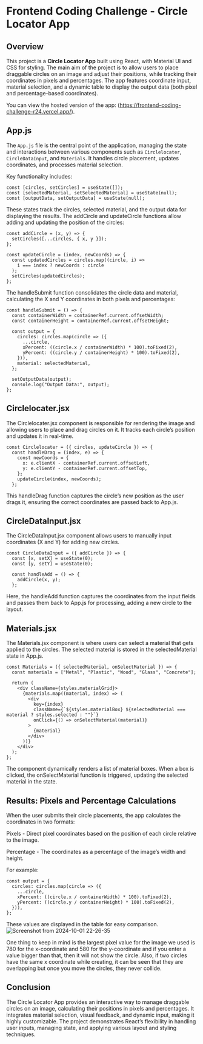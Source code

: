 # Frontend Coding Challenge - Circle Locator App

## Overview
This project is a **Circle Locator App** built using React, with Material UI and CSS for styling. The main aim of the project is to allow users to place draggable circles on an image and adjust their positions, while tracking their coordinates in pixels and percentages. The app features coordinate input, material selection, and a dynamic table to display the output data (both pixel and percentage-based coordinates).

You can view the hosted version of the app: (https://frontend-coding-challenge-r24.vercel.app/).

## App.js

The `App.js` file is the central point of the application, managing the state and interactions between various components such as `Circlelocater`, `CircleDataInput`, and `Materials`. It handles circle placement, updates coordinates, and processes material selection. 

Key functionality includes:

```
const [circles, setCircles] = useState([]);
const [selectedMaterial, setSelectedMaterial] = useState(null);
const [outputData, setOutputData] = useState(null);
```
These states track the circles, selected material, and the output data for displaying the results. The addCircle and updateCircle functions allow adding and updating the position of the circles:

```
const addCircle = (x, y) => {
  setCircles([...circles, { x, y }]);
};

const updateCircle = (index, newCoords) => {
  const updatedCircles = circles.map((circle, i) =>
    i === index ? newCoords : circle
  );
  setCircles(updatedCircles);
};
```
The handleSubmit function consolidates the circle data and material, calculating the X and Y coordinates in both pixels and percentages:

```
const handleSubmit = () => {
  const containerWidth = containerRef.current.offsetWidth;
  const containerHeight = containerRef.current.offsetHeight;

  const output = {
    circles: circles.map(circle => ({
      ...circle,
      xPercent: ((circle.x / containerWidth) * 100).toFixed(2),
      yPercent: ((circle.y / containerHeight) * 100).toFixed(2),
    })),
    material: selectedMaterial,
  };

  setOutputData(output);
  console.log("Output Data:", output);
};
```
## Circlelocater.jsx
The Circlelocater.jsx component is responsible for rendering the image and allowing users to place and drag circles on it. It tracks each circle’s position and updates it in real-time.

```
const Circlelocater = ({ circles, updateCircle }) => {
  const handleDrag = (index, e) => {
    const newCoords = {
      x: e.clientX - containerRef.current.offsetLeft,
      y: e.clientY - containerRef.current.offsetTop,
    };
    updateCircle(index, newCoords);
  };
```
This handleDrag function captures the circle’s new position as the user drags it, ensuring the correct coordinates are passed back to App.js.

## CircleDataInput.jsx
The CircleDataInput.jsx component allows users to manually input coordinates (X and Y) for adding new circles.

```
const CircleDataInput = ({ addCircle }) => {
  const [x, setX] = useState(0);
  const [y, setY] = useState(0);

  const handleAdd = () => {
    addCircle(x, y);
  };
```
Here, the handleAdd function captures the coordinates from the input fields and passes them back to App.js for processing, adding a new circle to the layout.

## Materials.jsx
The Materials.jsx component is where users can select a material that gets applied to the circles. The selected material is stored in the selectedMaterial state in App.js.

```
const Materials = ({ selectedMaterial, onSelectMaterial }) => {
  const materials = ["Metal", "Plastic", "Wood", "Glass", "Concrete"];

  return (
    <div className={styles.materialGrid}>
      {materials.map((material, index) => (
        <div
          key={index}
          className={`${styles.materialBox} ${selectedMaterial === material ? styles.selected : ""}`}
          onClick={() => onSelectMaterial(material)}
        >
          {material}
        </div>
      ))}
    </div>
  );
};
```
The component dynamically renders a list of material boxes. When a box is clicked, the onSelectMaterial function is triggered, updating the selected material in the state.

## Results: Pixels and Percentage Calculations
When the user submits their circle placements, the app calculates the coordinates in two formats:

Pixels - Direct pixel coordinates based on the position of each circle relative to the image.

Percentage - The coordinates as a percentage of the image’s width and height.

For example:

```
const output = {
  circles: circles.map(circle => ({
    ...circle,
    xPercent: ((circle.x / containerWidth) * 100).toFixed(2),
    yPercent: ((circle.y / containerHeight) * 100).toFixed(2),
  })),
};
```
These values are displayed in the table for easy comparison.
![Screenshot from 2024-10-01 22-26-35](https://github.com/user-attachments/assets/1b709193-614f-4b7e-9b6c-59aaccbec4dc)

One thing to keep in mind is the largest pixel value for the image we used is 780 for the x-coordinate and 580 for the y-coordinate and if you enter a value bigger than that, then it will not show the circle. Also, if two circles have the same x coordinate while creating, it can be seen that they are overlapping but once you move the circles, they never collide.

## Conclusion
The Circle Locator App provides an interactive way to manage draggable circles on an image, calculating their positions in pixels and percentages. It integrates material selection, visual feedback, and dynamic input, making it highly customizable. The project demonstrates React’s flexibility in handling user inputs, managing state, and applying various layout and styling techniques.
